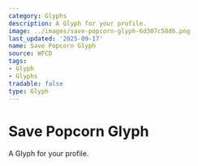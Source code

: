 ```yaml
---
category: Glyphs
description: A Glyph for your profile.
image: ../images/save-popcorn-glyph-6d307c58d6.png
last_updated: '2025-09-17'
name: Save Popcorn Glyph
source: WFCD
tags:
- Glyph
- Glyphs
tradable: false
type: Glyph
---
```


# Save Popcorn Glyph

A Glyph for your profile.

